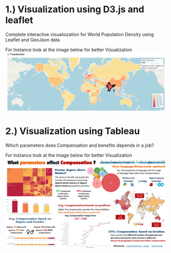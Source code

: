 # 1.) Visualization using D3.js and leaflet

Complete interactive visualiozation for World Population Density using Leaflet and GeoJson data

For Instance look at the image below for better Visualization
![Alt-Text](/Screenshot_20221210_032257.png)


# 2.) Visualization using Tableau

Which parameters does Compensation and benefits depends in a job?

For Instance look at the image below for better Visualization
![Alt-Text](/parameters_affecting_compensation.jpg)
